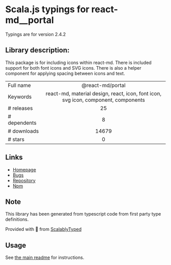 
# Scala.js typings for react-md__portal

Typings are for version 2.4.2

## Library description:
This package is for including icons within react-md. There is included support for both font icons and SVG icons.  There is also a helper component for applying spacing between icons and text.

|                    |                 |
| ------------------ | :-------------: |
| Full name          | @react-md/portal |
| Keywords           | react-md, material design, react, icon, font icon, svg icon, component, components |
| # releases         | 25 |
| # dependents       | 8 |
| # downloads        | 14679 |
| # stars            | 0 |

## Links
- [Homepage](https://react-md.dev/packages/portal/demos)
- [Bugs](https://github.com/mlaursen/react-md/issues)
- [Repository](https://github.com/mlaursen/react-md)
- [Npm](https://www.npmjs.com/package/%40react-md%2Fportal)
    


## Note
This library has been generated from typescript code from first party type definitions.

Provided with :purple_heart: from [ScalablyTyped](https://github.com/oyvindberg/ScalablyTyped)

## Usage
See [the main readme](../../readme.md) for instructions.


